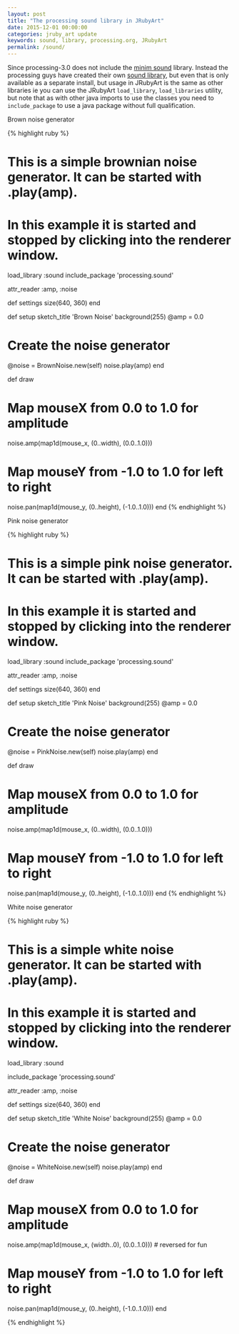 ```yaml
---
layout: post
title: "The processing sound library in JRubyArt"
date: 2015-12-01 00:00:00
categories: jruby_art update
keywords: sound, library, processing.org, JRubyArt
permalink: /sound/
---
```


Since processing-3.0 does not include the [minim sound][minim] library. Instead the processing guys have created their own [sound library][sound], but even that is only available as a separate install, but usage in JRubyArt is the same as other libraries ie you can use the JRubyArt `load_library`, `load_libraries` utility, but note that as with other java imports to use the classes you need to `include_package` to use a java package without full qualification.

Brown noise generator

{% highlight ruby %}
# This is a simple brownian noise generator. It can be started with .play(amp).
# In this example it is started and stopped by clicking into the renderer window.
load_library :sound
include_package 'processing.sound'

attr_reader :amp, :noise

def settings
  size(640, 360)
end

def setup
  sketch_title 'Brown Noise'
  background(255)
  @amp = 0.0
  # Create the noise generator
  @noise = BrownNoise.new(self)
  noise.play(amp)
end      

def draw
  # Map mouseX from 0.0 to 1.0 for amplitude
  noise.amp(map1d(mouse_x, (0..width), (0.0..1.0)))
  # Map mouseY from -1.0 to 1.0 for left to right
  noise.pan(map1d(mouse_y, (0..height), (-1.0..1.0)))
end
{% endhighlight %}

Pink noise generator

{% highlight ruby %}
# This is a simple pink noise generator. It can be started with .play(amp).
# In this example it is started and stopped by clicking into the renderer window.
load_library :sound
include_package 'processing.sound'

attr_reader :amp, :noise

def settings
  size(640, 360)
end

def setup
  sketch_title 'Pink Noise'
  background(255)
  @amp = 0.0
  # Create the noise generator
  @noise = PinkNoise.new(self)
  noise.play(amp)
end      

def draw
  # Map mouseX from 0.0 to 1.0 for amplitude
  noise.amp(map1d(mouse_x, (0..width), (0.0..1.0)))
  # Map mouseY from -1.0 to 1.0 for left to right
  noise.pan(map1d(mouse_y, (0..height), (-1.0..1.0)))
end
{% endhighlight %}

White noise generator

{% highlight ruby %}
# This is a simple white noise generator. It can be started with .play(amp).
# In this example it is started and stopped by clicking into the renderer window.
load_library :sound

include_package 'processing.sound'

attr_reader :amp, :noise

def settings
  size(640, 360)
end

def setup
  sketch_title 'White Noise'
  background(255)
  @amp = 0.0
  # Create the noise generator
  @noise = WhiteNoise.new(self)
  noise.play(amp)
end      

def draw
  # Map mouseX from 0.0 to 1.0 for amplitude
  noise.amp(map1d(mouse_x, (width..0), (0.0..1.0))) # reversed for fun
  # Map mouseY from -1.0 to 1.0 for left to right
  noise.pan(map1d(mouse_y, (0..height), (-1.0..1.0)))
end

{% endhighlight %}

[sound]:https://processing.org/reference/libraries/sound/index.html
[minim]:http://code.compartmental.net/minim